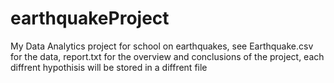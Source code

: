 # earthquakeProject
My Data Analytics project for school on earthquakes, 
see Earthquake.csv for the data, 
report.txt for the overview and conclusions of the project, 
each diffrent hypothisis will be stored in a diffrent file
